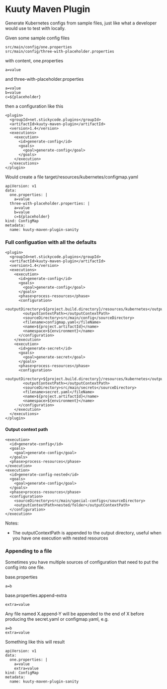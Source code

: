 # Kuuty Maven Plugin

Generate Kubernetes configs from sample files, just like what a developer would use to test with locally.

Given some sample config files
```
src/main/config/one.properties
src/main/config/three-with-placeholder.properties
```

with content, one.properties
```
a=value
```

and three-with-placeholder.properties
```
a=value
b=value
c=${placeholder}
```

then a configuration like this
```
<plugin>
  <groupId>net.stickycode.plugins</groupId>
  <artifactId>kuuty-maven-plugin</artifactId>
  <version>1.4</version>
  <executions>
    <execution>
      <id>generate-config</id>
      <goals>
        <goal>generate-config</goal>
      </goals>
    </execution>
  </executions>
</plugin>
```

Would create a file target/resources/kubernetes/configmap.yaml
```
apiVersion: v1
data:
  one.properties: |
    a=value
  three-with-placeholder.properties: |
    a=value
    b=value
    c=${placeholder}
kind: ConfigMap
metadata:
  name: kuuty-maven-plugin-sanity
```

### Full configuation with all the defaults

```
<plugin>
  <groupId>net.stickycode.plugins</groupId>
  <artifactId>kuuty-maven-plugin</artifactId>
  <version>1.4</version>
  <executions>
    <execution>
      <id>generate-config</id>
      <goals>
        <goal>generate-config</goal>
      </goals>
      <phase>process-resources</phase>
      <configuration>
        <outputDirectory>${project.build.directory}/resources/kubernetes</outputDirectory>
        <outputContextPath></outputContextPath>
        <sourceDirectory>src/main/config</sourceDirectory>
        <filename>configmap.yaml</fileName>
        <name>${project.artifactId}</name>
        <namespace>${environment}</name>
      </configuration>
    </execution>
    <execution>
      <id>generate-secret</id>
      <goals>
        <goal>generate-secret</goal>
      </goals>
      <phase>process-resources</phase>
      <configuration>
        <outputDirectory>${project.build.directory}/resources/kubernetes</outputDirectory>
        <outputContextPath></outputContextPath>
        <sourceDirectory>src/main/secrets</sourceDirectory>
        <filename>secret.yaml</fileName>
        <name>${project.artifactId}</name>
        <namespace>${environment}</name>
      </configuration>
    </execution>
  </executions>
</plugin>
```

#### Output context path

```
<execution>
  <id>generate-config</id>
  <goals>
    <goal>generate-config</goal>
  </goals>
  <phase>process-resources</phase>
</execution>
<execution>
  <id>generate-config-nested</id>
  <goals>
    <goal>generate-config</goal>
  </goals>
  <phase>process-resources</phase>
  <configuration>
    <sourceDirectory>src/main/special-configs</sourceDirectory>
    <outputContextPath>nested/folder</outputContextPath>
  </configuration>
</execution>
```

Notes:
* The outputContextPath is appended to the output directory, useful when you have one execution with nested resources

### Appending to a file

Sometimes you have multiple sources of configuration that need to put the config into one file.

base.properties
```
a=b
```

base.properties.append-extra
```
extra=value
```

Any file named X.append-Y will be appended to the end of X before producing the secret.yaml or configmap.yaml, e.g.
```
a=b
extra=value
```

Something like this will result
```
apiVersion: v1
data:
  one.properties: |
    a=value
    extra=value
kind: ConfigMap
metadata:
  name: kuuty-maven-plugin-sanity
```
